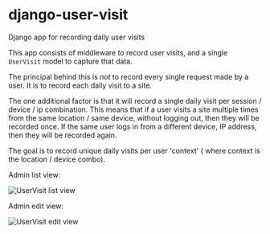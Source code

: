# django-user-visit

Django app for recording daily user visits

This app consists of middleware to record user visits, and a single `UserVisit` model to capture
that data.

The principal behind this is _not_ to record every single request made by a user. It is to record
each daily visit to a site.

The one additional factor is that it will record a single daily visit per session / device / ip
combination. This means that if a user visits a site multiple times from the same location / same
device, without logging out, then they will be recorded once. If the same user logs in from a
different device, IP address, then they will be recorded again.

The goal is to record unique daily visits per user 'context' ( where context is the location /
device combo).

Admin list view:

![UserVisit list view](assets/screenshot-admin-list-view.png)

Admin edit view:

![UserVisit edit view](assets/screenshot-admin-edit-view.png)
